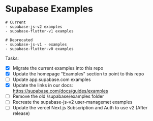 # Supabase Examples


```
# Current
- supabase-js-v2 examples
- supabase-flutter-v1 examples

# Deprecated
- supabase-js-v1 - examples
- supabase-flutter-v0 examples
```


Tasks:

- [x] Migrate the current examples into this repo
- [x] Update the homepage "Examples" section to point to this repo
- [ ] Update app.supabase.com examples
- [x] Update the links in our docs: https://supabase.com/docs/guides/examples
- [ ] Remove the old /supabase/examples folder
- [ ] Recreate the supabase-js-v2 user-managemet examples
- [ ] Update the vercel Next.js Subscription and Auth to use v2 (After release)
